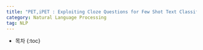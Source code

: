 ```yaml
---
title: "PET,iPET : Exploiting Cloze Questions for Few Shot Text Classification and Natural Language Inference(unfinished post)"
category: Natural Language Processing
tag: NLP
---
```








* 목차
{:toc}









